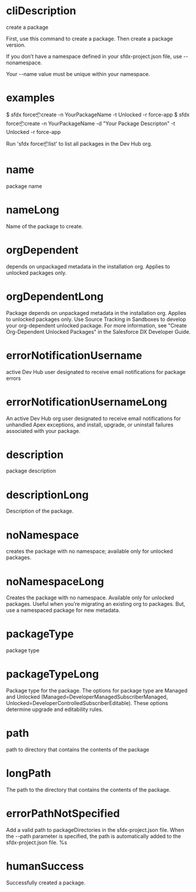 # cliDescription

create a package

First, use this command to create a package. Then create a package version.

If you don’t have a namespace defined in your sfdx-project.json file, use --nonamespace.

Your --name value must be unique within your namespace.

# examples

$ sfdx force:package:create -n YourPackageName -t Unlocked -r force-app
$ sfdx force:package:create -n YourPackageName -d "Your Package Descripton" -t Unlocked -r force-app

Run 'sfdx force:package:list' to list all packages in the Dev Hub org.

# name

package name

# nameLong

Name of the package to create.

# orgDependent

depends on unpackaged metadata in the installation org. Applies to unlocked packages only.

# orgDependentLong

Package depends on unpackaged metadata in the installation org. Applies to unlocked packages only.
Use Source Tracking in Sandboxes to develop your org-dependent unlocked package.
For more information, see "Create Org-Dependent Unlocked Packages" in the Salesforce DX Developer Guide.

# errorNotificationUsername

active Dev Hub user designated to receive email notifications for package errors

# errorNotificationUsernameLong

An active Dev Hub org user designated to receive email notifications for unhandled Apex exceptions, and install, upgrade, or uninstall failures associated with your package.

# description

package description

# descriptionLong

Description of the package.

# noNamespace

creates the package with no namespace; available only for unlocked packages.

# noNamespaceLong

Creates the package with no namespace. Available only for unlocked packages. Useful when you’re migrating an existing org to packages. But, use a namespaced package for new metadata.

# packageType

package type

# packageTypeLong

Package type for the package.
The options for package type are Managed and Unlocked (Managed=DeveloperManagedSubscriberManaged, Unlocked=DeveloperControlledSubscriberEditable).
These options determine upgrade and editability rules.

# path

path to directory that contains the contents of the package

# longPath

The path to the directory that contains the contents of the package.

# errorPathNotSpecified

Add a valid path to packageDirectories in the sfdx-project.json file. When the --path parameter is specified, the path is automatically added to the sfdx-project.json file.
%s

# humanSuccess

Successfully created a package.
